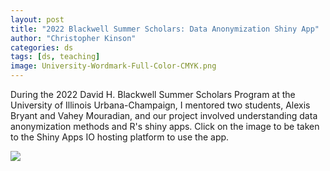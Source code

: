 ```yaml
---
layout: post
title: "2022 Blackwell Summer Scholars: Data Anonymization Shiny App"
author: "Christopher Kinson"
categories: ds
tags: [ds, teaching]
image: University-Wordmark-Full-Color-CMYK.png
---
```


During the 2022 David H. Blackwell Summer Scholars Program at the University of Illinois Urbana-Champaign, I mentored two students, Alexis Bryant and Vahey Mouradian, and our project involved understanding data anonymization methods and R's shiny apps. Click on the image to be taken to the Shiny Apps IO hosting platform to use the app.

<a href="https://chris-kinson.shinyapps.io/bssp-app/"><img src="https://github.com/kinson2/kinson2.github.io/raw/gh-pages/assets/img/app-background-img.png"></a>
